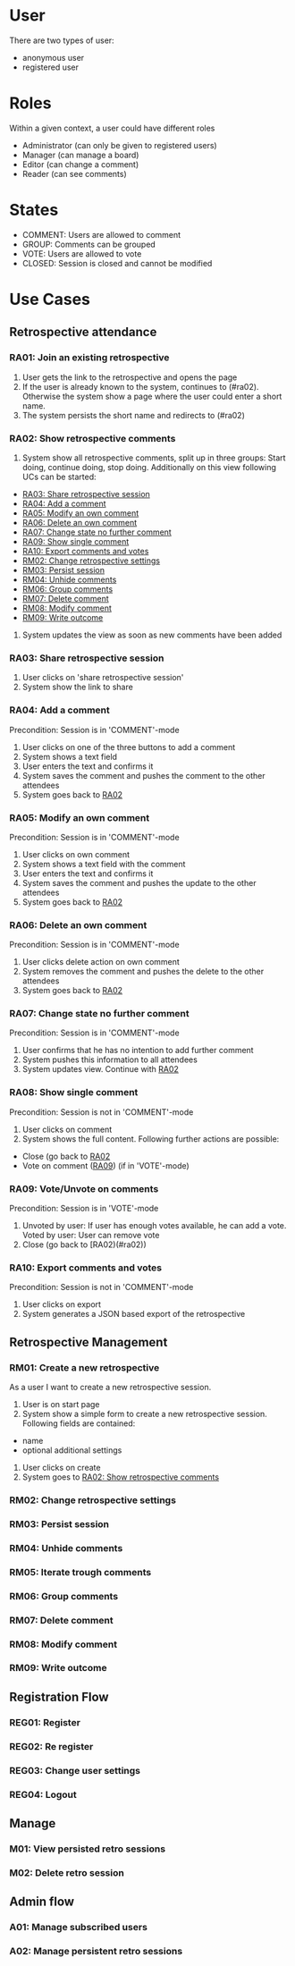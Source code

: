 # User

There are two types of user:

- anonymous user
- registered user

# Roles

Within a given context, a user could have different roles

- Administrator (can only be given to registered users)
- Manager (can manage a board)
- Editor (can change a comment)
- Reader (can see comments)

# States

- COMMENT: Users are allowed to comment
- GROUP: Comments can be grouped
- VOTE: Users are allowed to vote
- CLOSED: Session is closed and cannot be modified

# Use Cases

## Retrospective attendance

### <a id="ra01"></a>RA01: Join an existing retrospective

1. User gets the link to the retrospective and opens the page
1. If the user is already known to the system, continues to (#ra02). Otherwise the system show a page where the user could enter a short name.
1. The system persists the short name and redirects to (#ra02)

### <a id="ra02"></a>RA02: Show retrospective comments

1. System show all retrospective comments, split up in three groups: Start doing, continue doing, stop doing. Additionally on this view following UCs can be started:
  - [RA03: Share retrospective session](#ra03)
  - [RA04: Add a comment](#ra04)
  - [RA05: Modify an own comment](#ra05)
  - [RA06: Delete an own comment](#ra06)
  - [RA07: Change state no further comment](#ra07)
  - [RA09: Show single comment](#ra09)
  - [RA10: Export comments and votes](#ra10)
  - [RM02: Change retrospective settings](#rm02)
  - [RM03: Persist session](#rm03)
  - [RM04: Unhide comments](#rm04)
  - [RM06: Group comments](#rm06)
  - [RM07: Delete comment](#rm07)
  - [RM08: Modify comment](#rm08)
  - [RM09: Write outcome](#rm09)
1. System updates the view as soon as new comments have been added

### RA03: Share retrospective session

1. User clicks on 'share retrospective session'
1. System show the link to share

### RA04: Add a comment

Precondition: Session is in 'COMMENT'-mode

1. User clicks on one of the three buttons to add a comment
1. System shows a text field
1. User enters the text and confirms it
1. System saves the comment and pushes the comment to the other attendees
1. System goes back to [RA02](#ra02)

### RA05: Modify an own comment

Precondition: Session is in 'COMMENT'-mode

1. User clicks on own comment
1. System shows a text field with the comment
1. User enters the text and confirms it
1. System saves the comment and pushes the update to the other attendees
1. System goes back to [RA02](#ra02)

### RA06: Delete an own comment

Precondition: Session is in 'COMMENT'-mode

1. User clicks delete action on own comment
1. System removes the comment and pushes the delete to the other attendees
1. System goes back to [RA02](#ra02)

### RA07: Change state no further comment
 
Precondition: Session is in 'COMMENT'-mode

1. User confirms that he has no intention to add further comment
1. System pushes this information to all attendees
1. System updates view. Continue with [RA02](#ra02)
 
### RA08: Show single comment

Precondition: Session is not in 'COMMENT'-mode

1. User clicks on comment
1. System shows the full content. Following further actions are possible:
  - Close (go back to [RA02](#ra02)
  - Vote on comment ([RA09](#ra09)) (if in 'VOTE'-mode)

### RA09: Vote/Unvote on comments

Precondition: Session is in 'VOTE'-mode

1. Unvoted by user: If user has enough votes available, he can add a vote. Voted by user: User can remove vote
1. Close (go back to [RA02)(#ra02))

### RA10: Export comments and votes

Precondition: Session is not in 'COMMENT'-mode

1. User clicks on export
1. System generates a JSON based export of the retrospective

## Retrospective Management

### RM01: Create a new retrospective

As a user I want to create a new retrospective session.

1. User is on start page
1. System show a simple form to create a new retrospective session. Following fields are contained:
  * name
  * optional additional settings
1. User clicks on create
1. System goes to [RA02: Show retrospective comments](#ra02)

### RM02: Change retrospective settings
### RM03: Persist session
### RM04: Unhide comments
### RM05: Iterate trough comments
### RM06: Group comments
### RM07: Delete comment
### RM08: Modify comment
### RM09: Write outcome

## Registration Flow
### REG01: Register
### REG02: Re register
### REG03: Change user settings
### REG04: Logout
  
## Manage

### M01: View persisted retro sessions
### M02: Delete retro session
  
## Admin flow

### A01: Manage subscribed users
### A02: Manage persistent retro sessions

